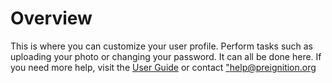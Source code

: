 # Overview 

This is where you can customize your user profile.  Perform tasks such as uploading your photo or changing your password.    It can all be done here.
If you need more help, visit the <a target="_blank" href="https://program-user-docs.preignition.org/program-user-guide/portfolio/settings/my-profile">User Guide</a> or contact <a target="_blank" href="help@preignition.org">"help@preignition.org</a> 